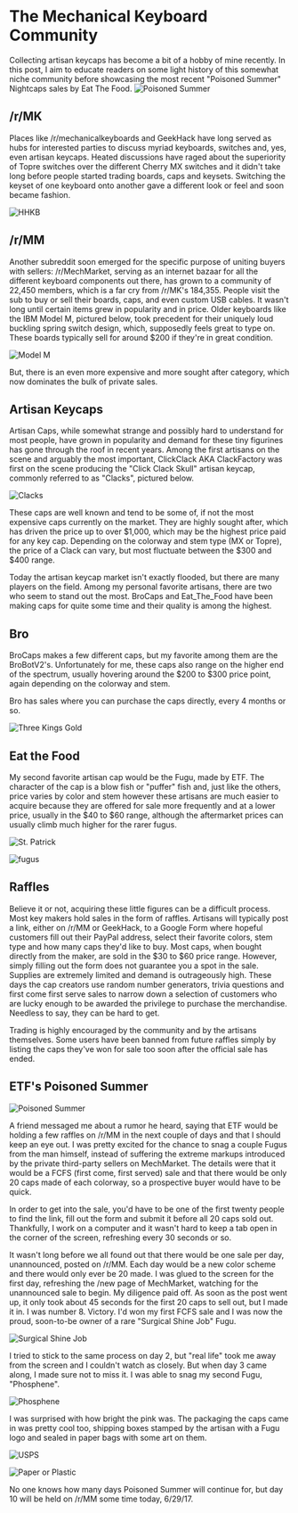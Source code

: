 # The Mechanical Keyboard Community

Collecting artisan keycaps has become a bit of a hobby of mine recently. In this post, I aim to educate readers on some light history of this somewhat niche community before showcasing the most recent "Poisoned Summer" Nightcaps sales by Eat The Food.
![Poisoned Summer](http://i.imgur.com/pf5F64p.jpg)

## /r/MK
Places like /r/mechanicalkeyboards and GeekHack have long served as hubs for interested parties to discuss myriad keyboards, switches and, yes, even artisan keycaps. Heated discussions have raged about the superiority of Topre switches over the different Cherry MX switches and it didn't take long before people started trading boards, caps and keysets. Switching the keyset of one keyboard onto another gave a different look or feel and soon became fashion.

![HHKB](https://i.redd.it/hzmbats99acy.jpg)

## /r/MM
Another subreddit soon emerged for the specific purpose of uniting buyers with sellers: /r/MechMarket, serving as an internet bazaar for all the different keyboard components out there, has grown to a community of 22,450 members, which is a far cry from /r/MK's 184,355. People visit the sub to buy or sell their boards, caps, and even custom USB cables. It wasn't long until certain items grew in popularity and in price. Older keyboards like the IBM Model M, pictured below, took precedent for their uniquely loud buckling spring switch design, which, supposedly feels great to type on. These boards typically sell for around $200 if they're in great condition.

![Model M](https://steemitimages.com/DQmXBr8tV6SJ4NsbeYJsHira34AD1BYhaKWB3Ga1SfpkKTC/ModelM.jpg)

But, there is an even more expensive and more sought after category, which now dominates the bulk of private sales.

## Artisan Keycaps
Artisan Caps, while somewhat strange and possibly hard to understand for most people, have grown in popularity and demand for these tiny figurines has gone through the roof in recent years. Among the first artisans on the scene and arguably the most important, ClickClack AKA ClackFactory was first on the scene producing the "Click Clack Skull" artisan keycap, commonly referred to as "Clacks", pictured below.

![Clacks](https://steemitimages.com/DQmYjCCQvjezPZqjiApPk4rXBnX2NQfbo2gZr81Emhjahfv/clack6.jpg)

These caps are well known and tend to be some of, if not the most expensive caps currently on the market. They are highly sought after, which has driven the price up to over $1,000, which may be the highest price paid for any key cap. Depending on the colorway and stem type (MX or Topre), the price of a Clack can vary, but most fluctuate between the $300 and $400 range.

Today the artisan keycap market isn't exactly flooded, but there are many players on the field. Among my personal favorite artisans, there are two who seem to stand out the most. BroCaps and Eat_The_Food have been making caps for quite some time and their quality is among the highest.

## Bro
BroCaps makes a few different caps, but my favorite among them are the BroBotV2's. Unfortunately for me, these caps also range on the higher end of the spectrum, usually hovering around the $200 to $300 price point, again depending on the colorway and stem.

Bro has sales where you can purchase the caps directly, every 4 months or so.

![Three Kings Gold](https://steemitimages.com/DQmYsLCqhvCg7d3j2TWJRY8peUhVDcVGhPyxZkvFnXDMPSx/bbv2gold.jpg)

## Eat the Food
My second favorite artisan cap would be the Fugu, made by ETF. The character of the cap is a blow fish or "puffer" fish and, just like the others, price varies by color and stem however these artisans are much easier to acquire because they are offered for sale more frequently and at a lower price, usually in the $40 to $60 range, although the aftermarket prices can usually climb much higher for the rarer fugus.

![St. Patrick](https://steemitimages.com/DQmPm1YGkfAgsbDFjKe7hoMF5Kz96wnoWzVYDfnPoLQ4wok/fugu.jpg)

![fugus](http://i.imgur.com/MmqVRbD.jpg)

## Raffles
Believe it or not, acquiring these little figures can be a difficult process. Most key makers hold sales in the form of raffles. Artisans will typically post a link, either on /r/MM or GeekHack, to a Google Form where hopeful customers fill out their PayPal address, select their favorite colors, stem type and how many caps they'd like to buy. Most caps, when bought directly from the maker, are sold in the $30 to $60 price range. However, simply filling out the form does not guarantee you a spot in the sale. Supplies are extremely limited and demand is outrageously high. These days the cap creators use random number generators, trivia questions and first come first serve sales to narrow down a selection of customers who are lucky enough to be awarded the privilege to purchase the merchandise. Needless to say, they can be hard to get.

Trading is highly encouraged by the community and by the artisans themselves. Some users have been banned from future raffles simply by listing the caps they've won for sale too soon after the official sale has ended.

## ETF's Poisoned Summer

![Poisoned Summer](http://i.imgur.com/pf5F64p.jpg)

A friend messaged me about a rumor he heard, saying that ETF would be holding a few raffles on /r/MM in the next couple of days and that I should keep an eye out. I was pretty excited for the chance to snag a couple Fugus from the man himself, instead of suffering the extreme markups introduced by the private third-party sellers on MechMarket. The details were that it would be a FCFS (first come, first served) sale and that there would be only 20 caps made of each colorway, so a prospective buyer would have to be quick.

In order to get into the sale, you'd have to be one of the first twenty people to find the link, fill out the form and submit it before all 20 caps sold out. Thankfully, I work on a computer and it wasn't hard to keep a tab open in the corner of the screen, refreshing every 30 seconds or so.

It wasn't long before we all found out that there would be one sale per day, unannounced, posted on /r/MM. Each day would be a new color scheme and there would only ever be 20 made. I was glued to the screen for the first day, refreshing the /new page of MechMarket, watching for the unannounced sale to begin. My diligence paid off. As soon as the post went up, it only took about 45 seconds for the first 20 caps to sell out, but I made it in. I was number 8. Victory. I'd won my first FCFS sale and I was now the proud, soon-to-be owner of a rare "Surgical Shine Job" Fugu.

![Surgical Shine Job](http://i.imgur.com/auXxpIS.jpg)

I tried to stick to the same process on day 2, but "real life" took me away from the screen and I couldn't watch as closely. But when day 3 came along, I made sure not to miss it. I was able to snag my second Fugu, "Phosphene".

![Phosphene](http://i.imgur.com/tTarLRe.jpg)

I was surprised with how bright the pink was. The packaging the caps came in was pretty cool too, shipping boxes stamped by the artisan with a Fugu logo and sealed in paper bags with some art on them.

![USPS](http://i.imgur.com/TK60Yxe.jpg)

![Paper or Plastic](http://i.imgur.com/Re8xr3f.jpg)

No one knows how many days Poisoned Summer will continue for, but day 10 will be held on /r/MM some time today, 6/29/17.
